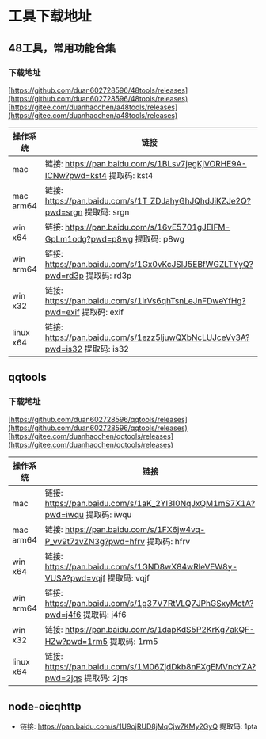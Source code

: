# 工具下载地址

## 48工具，常用功能合集

### 下载地址
[https://github.com/duan602728596/48tools/releases](https://github.com/duan602728596/48tools/releases)   
[https://gitee.com/duanhaochen/a48tools/releases](https://gitee.com/duanhaochen/a48tools/releases)

| 操作系统 | 链接 |
| --- | --- |
| mac       | 链接: https://pan.baidu.com/s/1BLsv7jegKjVORHE9A-ICNw?pwd=kst4 提取码: kst4 |
| mac arm64 | 链接: https://pan.baidu.com/s/1T_ZDJahyGhJQhdJiKZJe2Q?pwd=srgn 提取码: srgn |
| win x64   | 链接: https://pan.baidu.com/s/16vE5701gJEIFM-GpLm1odg?pwd=p8wg 提取码: p8wg |
| win arm64 | 链接: https://pan.baidu.com/s/1Gx0vKcJSlJ5EBfWGZLTYyQ?pwd=rd3p 提取码: rd3p |
| win x32   | 链接: https://pan.baidu.com/s/1irVs6qhTsnLeJnFDweYfHg?pwd=exif 提取码: exif |
| linux x64 | 链接: https://pan.baidu.com/s/1ezz5ljuwQXbNcLUJceVv3A?pwd=is32 提取码: is32 |

## qqtools

### 下载地址
[https://github.com/duan602728596/qqtools/releases](https://github.com/duan602728596/qqtools/releases)   
[https://gitee.com/duanhaochen/qqtools/releases](https://gitee.com/duanhaochen/qqtools/releases)

| 操作系统 | 链接 |
| --- | --- |
| mac       | 链接: https://pan.baidu.com/s/1aK_2Yl3I0NqJxQM1mS7X1A?pwd=iwqu 提取码: iwqu |
| mac arm64 | 链接: https://pan.baidu.com/s/1FX6jw4vq-P_vv9t7zvZN3g?pwd=hfrv 提取码: hfrv |
| win x64   | 链接: https://pan.baidu.com/s/1GND8wX84wRleVEW8y-VUSA?pwd=vqjf 提取码: vqjf |
| win arm64 | 链接: https://pan.baidu.com/s/1g37V7RtVLQ7JPhGSxyMctA?pwd=j4f6 提取码: j4f6 |
| win x32   | 链接: https://pan.baidu.com/s/1dapKdS5P2KrKg7akQF-HZw?pwd=1rm5 提取码: 1rm5 |
| linux x64 | 链接: https://pan.baidu.com/s/1M06ZjdDkb8nFXgEMVncYZA?pwd=2jqs 提取码: 2jqs |


## node-oicqhttp

* 链接: https://pan.baidu.com/s/1U9ojRUD8jMqCjw7KMy2GyQ 提取码: 1pta

